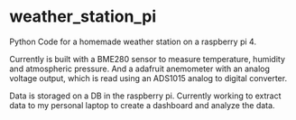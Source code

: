 # weather_station_pi
Python Code for a homemade weather station on a raspberry pi 4.

Currently is built with a BME280 sensor to measure temperature, humidity and atmospheric pressure. 
And a adafruit anemometer with an analog voltage output, which is read using an ADS1015 analog to digital converter.

Data is storaged on a DB in the raspberry pi. Currently working to extract data to my personal laptop to create a dashboard and analyze the data.
